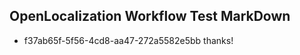 ## OpenLocalization Workflow Test MarkDown
* f37ab65f-5f56-4cd8-aa47-272a5582e5bb 
thanks!<!--HONumber=Mar16_HO3-->
